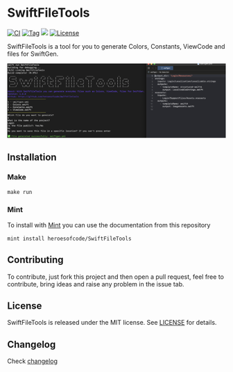 # SwiftFileTools

[![CI](https://github.com/heroesofcode/SwiftFileTools/actions/workflows/CI.yml/badge.svg)](https://github.com/heroesofcode/SwiftFileTools/actions/workflows/CI.yml)
[![Tag](https://img.shields.io/github/v/tag/heroesofcode/SwiftFileTools?logo=github)](https://github.com/heroesofcode/SwiftFileTools/releases)
[![](https://img.shields.io/endpoint?url=https%3A%2F%2Fswiftpackageindex.com%2Fapi%2Fpackages%2Fheroesofcode%2FSwiftFileTools%2Fbadge%3Ftype%3Dplatforms)](https://swiftpackageindex.com/heroesofcode/SwiftFileTools)
[![License](https://img.shields.io/github/license/heroesofcode/SwiftFileTools.svg)](https://github.com/heroesofcode/SwiftFileTools/blob/main/LICENSE)

SwiftFileTools is a tool for you to generate Colors, Constants, ViewCode and files for SwiftGen.

<img src="https://raw.githubusercontent.com/heroesofcode/SwiftFileTools/main/assets/demo.png">

## Installation

### Make
```
make run
```

### Mint

To install with [Mint](https://github.com/yonaskolb/Mint) you can use the documentation from this repository

```
mint install heroesofcode/SwiftFileTools
```

## Contributing

To contribute, just fork this project and then open a pull request, feel free to contribute, bring ideas and raise any problem in the issue tab.

## License

SwiftFileTools is released under the MIT license. See [LICENSE](https://github.com/heroesofcode/SwiftFileTools/blob/main/LICENSE) for details.

## Changelog

Check [changelog](heroesofcode.github.io/SwiftFileTools/changelog.html)
